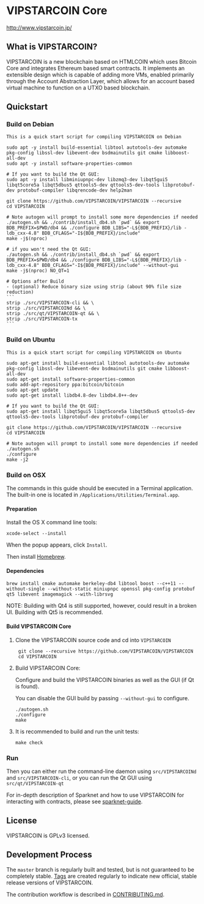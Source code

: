 VIPSTARCOIN Core
=========

http://www.vipstarcoin.jp/

What is VIPSTARCOIN?
-------------

VIPSTARCOIN is a new blockchain based on HTMLCOIN which uses Bitcoin Core and integrates Ethereum based smart contracts. It implements an extensible design which is capable of adding more VMs, enabled primarily through the Account Abstraction Layer, which allows for an account based virtual machine to function on a UTXO based blockchain. 


Quickstart
----------
### Build on Debian

    This is a quick start script for compiling VIPSTARCOIN on Debian

    sudo apt -y install build-essential libtool autotools-dev automake pkg-config libssl-dev libevent-dev bsdmainutils git cmake libboost-all-dev
    sudo apt -y install software-properties-common
 
    # If you want to build the Qt GUI:
    sudo apt -y install libminiupnpc-dev libzmq3-dev libqt5gui5 libqt5core5a libqt5dbus5 qttools5-dev qttools5-dev-tools libprotobuf-dev protobuf-compiler libqrencode-dev help2man

    git clone https://github.com/VIPSTARCOIN/VIPSTARCOIN --recursive
    cd VIPSTARCOIN

    # Note autogen will prompt to install some more dependencies if needed
    ./autogen.sh && ./contrib/install_db4.sh `pwd` && export BDB_PREFIX=$PWD/db4 && ./configure BDB_LIBS="-L${BDB_PREFIX}/lib -ldb_cxx-4.8" BDB_CFLAGS="-I${BDB_PREFIX}/include"
    make -j$(nproc)

    # if you won't need the Qt GUI:
    ./autogen.sh && ./contrib/install_db4.sh `pwd` && export BDB_PREFIX=$PWD/db4 && ./configure BDB_LIBS="-L${BDB_PREFIX}/lib -ldb_cxx-4.8" BDB_CFLAGS="-I${BDB_PREFIX}/include" --without-gui
    make -j$(nproc) NO_QT=1

    # Options after Build
    - (optional) Reduce binary size using strip (about 90% file size reduction)
    ```
    strip ./src/VIPSTARCOIN-cli && \
    strip ./src/VIPSTARCOINd && \
    strip ./src/qt/VIPSTARCOIN-qt && \
    strip ./src/VIPSTARCOIN-tx
    ```

### Build on Ubuntu

    This is a quick start script for compiling VIPSTARCOIN on Ubuntu

    sudo apt-get install build-essential libtool autotools-dev automake pkg-config libssl-dev libevent-dev bsdmainutils git cmake libboost-all-dev
    sudo apt-get install software-properties-common
    sudo add-apt-repository ppa:bitcoin/bitcoin
    sudo apt-get update
    sudo apt-get install libdb4.8-dev libdb4.8++-dev

    # If you want to build the Qt GUI:
    sudo apt-get install libqt5gui5 libqt5core5a libqt5dbus5 qttools5-dev qttools5-dev-tools libprotobuf-dev protobuf-compiler

    git clone https://github.com/VIPSTARCOIN/VIPSTARCOIN --recursive
    cd VIPSTARCOIN

    # Note autogen will prompt to install some more dependencies if needed
    ./autogen.sh
    ./configure 
    make -j2

### Build on OSX

The commands in this guide should be executed in a Terminal application.
The built-in one is located in `/Applications/Utilities/Terminal.app`.

#### Preparation

Install the OS X command line tools:

`xcode-select --install`

When the popup appears, click `Install`.

Then install [Homebrew](https://brew.sh).

#### Dependencies

    brew install cmake automake berkeley-db4 libtool boost --c++11 --without-single --without-static miniupnpc openssl pkg-config protobuf qt5 libevent imagemagick --with-librsvg

NOTE: Building with Qt4 is still supported, however, could result in a broken UI. Building with Qt5 is recommended.

#### Build VIPSTARCOIN Core

1. Clone the VIPSTARCOIN source code and cd into `VIPSTARCOIN`

        git clone --recursive https://github.com/VIPSTARCOIN/VIPSTARCOIN
        cd VIPSTARCOIN

2.  Build VIPSTARCOIN Core:

    Configure and build the VIPSTARCOIN binaries as well as the GUI (if Qt is found).

    You can disable the GUI build by passing `--without-gui` to configure.

        ./autogen.sh
        ./configure
        make

3.  It is recommended to build and run the unit tests:

        make check

### Run

Then you can either run the command-line daemon using `src/VIPSTARCOINd` and `src/VIPSTARCOIN-cli`, or you can run the Qt GUI using `src/qt/VIPSTARCOIN-qt`

For in-depth description of Sparknet and how to use VIPSTARCOIN for interacting with contracts, please see [sparknet-guide](doc/sparknet-guide.md).

License
-------

VIPSTARCOIN is GPLv3 licensed.

Development Process
-------------------

The `master` branch is regularly built and tested, but is not guaranteed to be
completely stable. [Tags](https://github.com/VIPSTARCOIN/VIPSTARCOIN/tags) are created
regularly to indicate new official, stable release versions of VIPSTARCOIN.

The contribution workflow is described in [CONTRIBUTING.md](CONTRIBUTING.md).
